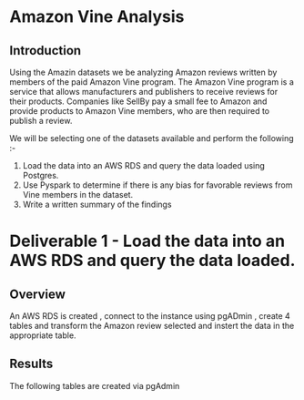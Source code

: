 # Amazon Vine Analysis

## Introduction

Using the Amazin datasets we be analyzing Amazon reviews written by members of the paid Amazon Vine program. The Amazon Vine program is a service that allows manufacturers and publishers to receive reviews for their products. Companies like SellBy pay a small fee to Amazon and provide products to Amazon Vine members, who are then required to publish a review.

We will be selecting one of the datasets available and perform the following :- 

1) Load the data into an AWS RDS and query the data loaded using Postgres.
2) Use Pyspark to determine if there is any bias for favorable reviews from Vine members in the dataset.
3) Write a written summary of the findings

# Deliverable 1 - Load the data into an AWS RDS and query the data loaded.

## Overview

An AWS RDS is created , connect to the instance using pgADmin , create 4 tables and transform the Amazon review selected and instert the data in the appropriate table.

## Results

The following tables are created via pgAdmin




